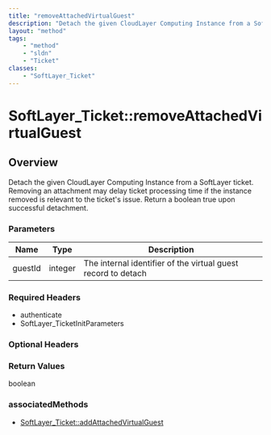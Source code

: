 ```yaml
---
title: "removeAttachedVirtualGuest"
description: "Detach the given CloudLayer Computing Instance from a SoftLayer ticket. Removing an attachment may delay ticket processi... "
layout: "method"
tags:
    - "method"
    - "sldn"
    - "Ticket"
classes:
    - "SoftLayer_Ticket"
---
```

# SoftLayer_Ticket::removeAttachedVirtualGuest
## Overview 
Detach the given CloudLayer Computing Instance from a SoftLayer ticket. Removing an attachment may delay ticket processing time if the instance removed is relevant to the ticket's issue. Return a boolean true upon successful detachment. 

### Parameters 
|Name | Type | Description |
| --- | --- | --- |
|guestId| integer| The internal identifier of the virtual guest record to detach|


### Required Headers
* authenticate
* SoftLayer_TicketInitParameters

### Optional Headers

### Return Values
boolean


### associatedMethods

*  [SoftLayer_Ticket::addAttachedVirtualGuest](/reference/services/SoftLayer_Ticket/addAttachedVirtualGuest )

